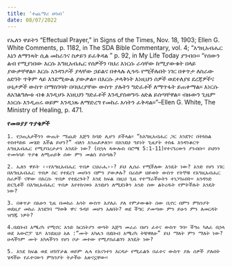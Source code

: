 ```yaml
---
title: 'ተጨማሪ ሀሳብ'
date: 08/07/2022
---
```


የኤለን ዋይትን “Effectual Prayer,” in Signs of the Times, Nov. 18, 1903; Ellen G. White Comments, p. 1182, in The SDA Bible Commentary, vol. 4; “እግዚአብሔር እኔን ለማንጻት ሲል መከራንና ስቃይን ይፈቅዳል ” p. 92, in My Life Today ያንብቡ። “የሰውን ልብ የሚያነበው እርሱ እግዚአብሔር የሰዎችን ባህሪ እነርሱ ራሳቸው ከሚያውቁት በላይ ያውቃቸዋል። እርሱ አንዳንዶች ያላቸው ኃይልና በቀላሉ ሊጎዱ የሚችሉበት ነገር በቀጥታ ለስራው ዕድገት ጥቅም ላይ እንደሚውል ያውቃል። በእርሱ ታላቅነት እነዚህን ሰዎች ወደተለያዩ ደረጃዎችና ሁኔታዎች ውስጥ በማስገባት በባህሪያቸው ውስጥ ያሉትን ግድፈቶች ለማጥፋት ይጠቀማል። እነርሱ ለአገልግሎቱ ብቁ እንዲሆኑ እነዚህን ግድፈቶች እንዲያስወግዱ ዕድል ይሰጣቸዋል። ብዙውን ጊዜም እነርሱ እንዲጠሩ ወይም እንዲነጹ ለማድረግ የመከራ እሳትን ፈቅዳል።”–Ellen G. White, The Ministry of Healing, p. 471.

**የመወያያ ጥያቄዎች**

`1. የኃጢአታችንን ውጤት ማጨድ እጅግ ከባድ ሊሆን ይችላል። “ከእግዚአብሔር ጋር እንደገና በትክክል ተስተካክዬ መሄድ እችል ይሆን?” ብለን እንጠይቃለን። በእንደህ ዓይነት ጊዜያት ተስፋ እንዳንቆርጥ እግዚአብሔር የሚያበረታታን እንዴት ነው? (በኋላ ጳውሎስ በሮሜ 5:1-11)የተናገረውን ያንብቡ። ይህንን ተመሳሳይ ጥያቄ ለሚጠይቅ ሰው ምን መልስ ይሰጣሉ?`

`2. ኤለን ዋይት ‹‹የእግዚአብሔር ጥበቃ ርህራሔ››? ይህ ሊሰራ የሚችለው እንዴት ነው? አንድ የሆነ ነገር በእግዚአብሔር ጥበቃ ስር የተደረገ መሆኑን በምን ያውቃሉ? በራስዎ ህይወት ውስጥ የትኞቹ የእግዚአብሔር ስራዎች ናቸው በእርሱ ጥበቃ የተደረጉት? እንደ ክፍል በዚህ ጊዜ የተማራችሁትን ተነጋገሩበት። አንዳንድ ድርጊቶች በእግዚአብሔር ጥበቃ እየተከናወኑ እንደሆነ ለሚደነቅን አንድ ሰው ልትረዱት የምትችሉት እንዴት ነው?`

`3. በቀጥታ በአሁን ጊዜ በመከራ እሳት ውስጥ እያለፈ ያለ የምታውቁት ሰው ቢኖር በምን ምክንያት ወደዚያ መከራ እንደገባ ማወቅ ዋና ጉዳይ መሆን አለበት? ወደ ችግር ያመጣው ምን ይሁን ምን ለመርዳት ዝግጁ ነዎት?`

`4.በደቡብ አሜሪካ የሚኖር አንድ ክርስትያን ወጣት እጅግ መራራ በሆነ ፈተና ውስጥ ገባ። ችግሩ ካለፈ በኃላ ወደ አውሮፓ ሄዶ እንደዚህ አለ :“ሙት አካሌን በደቡብ አሜሪካ ትቼዋለሁ” ይህ ማለት ምን ማለት ነው? ሁላችንም ሙት አካላችንን የሆነ ቦታ መተው የሚያስፈልገን እንዴት ነው?`

`5. እንደ ክፍል ወደ ሆስፕታል ወይም ሌላ የእናንተን እርዳታ የሚፈልጉ በፈተና ውስጥ ያሉ ሰዎች ያሉበት ሄዳችሁ የፈተናውን ምክንያት ትታችሁ አጽናኗቸው።`